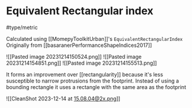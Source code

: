 # Equivalent Rectangular index
#type/metric

Calculated using [[MomepyToolkitUrban]]'s `EquivalentRectangularIndex`
Originally from [[basaranerPerformanceShapeIndices2017]]

![[Pasted image 20231214150524.png]]
![[Pasted image 20231214154851.png]]
![[Pasted image 20231214155513.png]]

It forms an improvement over [[rectangularity]] because it's less susceptible to narrow protrusions from the footprint. Instead of using a bounding rectangle it uses a rectangle with the same area as the footprint

![[CleanShot 2023-12-14 at 15.08.04@2x.png]] 